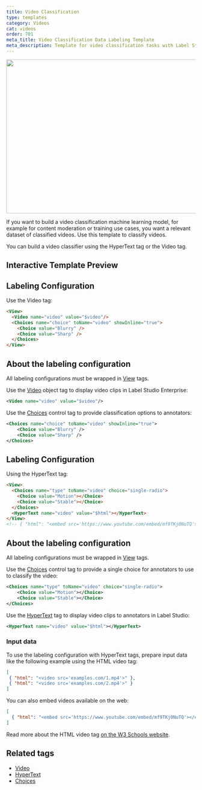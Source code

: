 ```yaml
---
title: Video Classification
type: templates
category: Videos
cat: videos
order: 701
meta_title: Video Classification Data Labeling Template
meta_description: Template for video classification tasks with Label Studio for your machine learning and data science projects.
---
```


<img src="/images/templates/video-classification.png" alt="" class="gif-border" width="552px" height="408px" />

If you want to build a video classification machine learning model, for example for content moderation or training use cases, you want a relevant dataset of classified videos. Use this template to classify videos. 

You can build a video classifier using the HyperText tag or the Video tag.

## Interactive Template Preview

<div id="main-preview"></div>

<!--Currently shows both videos because of both labeling configs. Will remove the HyperText example and details after Video tag is in LS-->

## Labeling Configuration

Use the Video tag: 

```html
<View>
  <Video name="video" value="$video"/>
  <Choices name="choice" toName="video" showInline="true">
    <Choice value="Blurry" />
    <Choice value="Sharp" />
  </Choices>
</View>
```

## About the labeling configuration

All labeling configurations must be wrapped in [View](/tags/view.html) tags.

Use the [Video](/tags/video.html) object tag to display video clips in Label Studio Enterprise:
```xml
<Video name="video" value="$video"/>
```

Use the [Choices](/tags/choices.html) control tag to provide classification options to annotators:
```xml
<Choices name="choice" toName="video" showInline="true">
    <Choice value="Blurry" />
    <Choice value="Sharp" />
</Choices>
```

## Labeling Configuration
Using the HyperText tag:

```html
<View>
  <Choices name="type" toName="video" choice="single-radio">
    <Choice value="Motion"></Choice>
    <Choice value="Stable"></Choice>
  </Choices>
  <HyperText name="video" value="$html"></HyperText>
</View>
<!-- { "html": "<embed src='https://www.youtube.com/embed/mf9TKj0NuTQ'></embed>" } -->
```

## About the labeling configuration

All labeling configurations must be wrapped in [View](/tags/view.html) tags.

Use the [Choices](/tags/choices.html) control tag to provide a single choice for annotators to use to classify the video:
```xml
<Choices name="type" toName="video" choice="single-radio">
    <Choice value="Motion"></Choice>
    <Choice value="Stable"></Choice>
</Choices>
```
  
Use the [HyperText](/tags/hypertext.html) tag to display video clips to annotators in Label Studio:
```xml
<HyperText name="video" value="$html"></HyperText>
```

### Input data

To use the labeling configuration with HyperText tags, prepare input data like the following example using the HTML video tag:

```json 
[
 { "html": "<video src='examples.com/1.mp4'>" },
 { "html": "<video src='examples.com/2.mp4'>" }
]
```

You can also embed videos available on the web:
 
```json 
[
  { "html": "<embed src='https://www.youtube.com/embed/mf9TKj0NuTQ'></embed>" }
]
```

Read more about the HTML video tag 
<a href="https://www.w3schools.com/tags/att_video_src.asp">on the W3 Schools website</a>.

## Related tags

- [Video](/tags/video.html)
- [HyperText](/tags/hypertext.html)
- [Choices](/tags/choices.html)